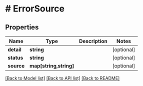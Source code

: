 # # ErrorSource

## Properties

Name | Type | Description | Notes
------------ | ------------- | ------------- | -------------
**detail** | **string** |  | [optional] 
**status** | **string** |  | [optional] 
**source** | **map[string,string]** |  | [optional] 

[[Back to Model list]](../../README.md#documentation-for-models) [[Back to API list]](../../README.md#documentation-for-api-endpoints) [[Back to README]](../../README.md)


